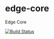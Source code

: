 # edge-core
Edge Core

[![Build Status](https://dev.azure.com/EdgeCloud/Edge/_apis/build/status/Edge%20Core?repoName=decentralized-cloud%2Fedge-core&branchName=main)](https://dev.azure.com/EdgeCloud/Edge/_build/latest?definitionId=44&repoName=decentralized-cloud%2Fedge-core&branchName=main)
